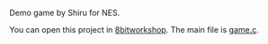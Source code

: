 
Demo game by Shiru for NES.

You can open this project in [8bitworkshop](http://8bitworkshop.com/redir.html?platform=nes&githubURL=https://github.com/sehugg/cc65-nes-chase). The main file is [game.c](game.c#mainfile).
